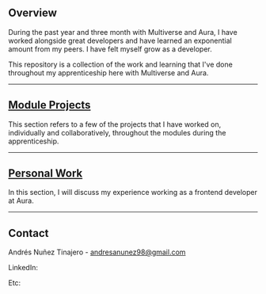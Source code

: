## Overview

During the past year and three month with Multiverse and Aura, I have worked alongside great developers and have learned an exponential amount from my peers. I have felt myself grow as a developer.


This repository is a collection of the work and learning that I've done throughout my apprenticeship here with Multiverse and Aura.

---

## [Module Projects](https://github.com/andresanunezt/mv-portfolio/tree/main/Projects/Modules)

This section refers to a few of the projects that I have worked on, individually and collaboratively, throughout the modules during the apprenticeship. 

---

## [Personal Work](https://github.com/andresanunezt/mv-portfolio/tree/main/Professional%20Work)

In this section, I will discuss my experience working as a frontend developer at Aura.

---

## Contact


<!-- CONTACT -->


Andrés Nuñez Tinajero - andresanunez98@gmail.com

LinkedIn: 

Etc:

